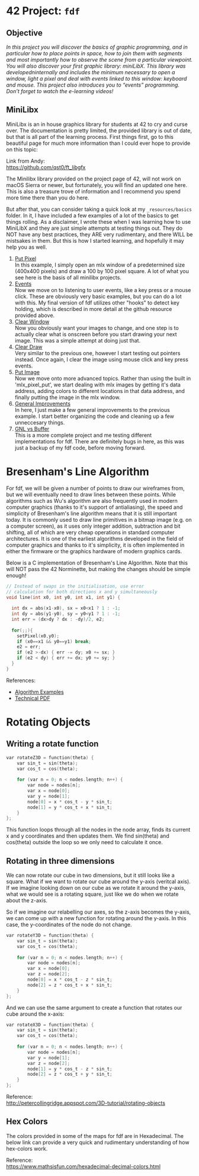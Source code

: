 # 42 Project: `fdf`

## Objective
*In this project you will discover the basics of graphic programming, and in particular how to place points in space, how to join them with segments and most importantly how to observe the scene from a particular viewpoint.   You will also discover your first graphic library: miniLibX. This library was developedninternally and includes the minimum necessary to open a window, light a pixel and deal with events linked to this window: keyboard and mouse. This project also introduces you to “events” programming. Don’t forget to watch the e-learning videos!*

## MiniLibx
MiniLibx is an in house graphics library for students at 42 to cry and curse over.  The documentation is pretty limited, the provided library is out of date, but that is all part of the learning process.  First things first, go to this beautiful page for much more information than I could ever hope to provide on this topic:

Link from Andy:  
https://github.com/qst0/ft_libgfx

The Minilibx library provided on the project page of 42, will not work on macOS Sierra or newer, but fortunately, you will find an updated one here.  This is also a treasure trove of information and I recommend you spend more time there than you do here.

But after that, you can consider taking a quick look at my `_resources/basics` folder. In it, I have included a few examples of a lot of the basics to get things rolling.  As a disclaimer, I wrote these when I was learning how to use MiniLibX and they are just simple attempts at testing things out. They do NOT have any best practices, they ARE very rudimentary, and there WILL be mistsakes in them. But this is how I started learning, and hopefully it may help you as well.
1. [Put Pixel](./_resources/_basics/01-put-pixel/main.c)  
    In this example, I simply open an mlx window of a predetermined size (400x400 pixels) and draw a 100 by 100 pixel square. A lot of what you see here is the basis of all minilibx projects.
1. [Events](./_resources/_basics/02-events/main.c)  
    Now we move on to listening to user events, like a key press or a mouse click.  These are obviously very basic examples, but you can do a lot with this.  My final version of fdf utilizes other "hooks" to detect key holding, which is described in more detail at the github resource provided above.
1. [Clear Window](./_resources/_basics/03-clear-window/main.c)  
    Now you obviously want your images to change, and one step is to actually clear what is onscreen before you start drawing your next image.  This was a simple attempt at doing just that.
1. [Clear Draw](./_resources/_basics/04-clear-draw/main.c)  
    Very similar to the previous one, however I start testing out pointers instead. Once again, I clear the image using mouse click and key press events.
1. [Put Image](./_resources/_basics/05-put-image/main.c)  
    Now we move onto more advanced topics.  Rather than using the built in 'mlx_pixel_put', we start dealing with mlx images by getting it's data address, adding colors to different locations in that data address, and finally putting the image in the mlx window.
1. [General Improvements](./_resources/_basics/06-improved/)   
    In here, I just make a few general improvements to the previous example.  I start better organizing the code and cleaning up a few unneccesary things.
1. [GNL vs Buffer](./_resources/_basics/07-gnl-vs-buffer/)    
    This is a more complete project and me testing different implementations for fdf.  There are definitely bugs in here, as this was just a backup of my fdf code, before moving forward.

# Bresenham's Line Algorithm
For fdf, we will be given a number of points to draw our wireframes from, but we will eventually need to draw lines between these points.  While algorithms such as Wu's algorithm are also frequently used in modern computer graphics (thanks to it's support of antialiasing), the speed and simplicity of Bresenham's line algorithm means that it is still important today. It is commonly used to draw line primitives in a bitmap image (e.g. on a computer screen), as it uses only integer addition, subtraction and bit shifting, all of which are very cheap operations in standard computer architectures. It is one of the earliest algorithms developed in the field of computer graphics and thanks to it's simplicity, it is often implemented in either the firmware or the graphics hardware of modern graphics cards.

Below is a C implementation of Bresenham's Line Algorithm.  Note that this will NOT pass the 42 Norminette, but making the changes should be simple enough!
```c
// Instead of swaps in the initialisation, use error 
// calculation for both directions x and y simultaneously 
void line(int x0, int y0, int x1, int y1) {
 
  int dx = abs(x1-x0), sx = x0<x1 ? 1 : -1;
  int dy = abs(y1-y0), sy = y0<y1 ? 1 : -1; 
  int err = (dx>dy ? dx : -dy)/2, e2;
 
  for(;;){
    setPixel(x0,y0);
    if (x0==x1 && y0==y1) break;
    e2 = err;
    if (e2 >-dx) { err -= dy; x0 += sx; }
    if (e2 < dy) { err += dx; y0 += sy; }
  }
}
```
References:  
- [Algorithm Examples](http://rosettacode.org/wiki/Bitmap/Bresenham%27s_line_algorithm)
- [Technical PDF](http://www.idav.ucdavis.edu/education/GraphicsNotes/CppNotes/Inline-Functions/CAGDNotes/Bresenhams-Algorithm.pdf)

# Rotating Objects
## Writing a rotate function
```c
var rotateZ3D = function(theta) {
    var sin_t = sin(theta);
    var cos_t = cos(theta);
    
    for (var n = 0; n < nodes.length; n++) {
        var node = nodes[n];
        var x = node[0];
        var y = node[1];
        node[0] = x * cos_t - y * sin_t;
        node[1] = y * cos_t + x * sin_t;
    }
};
```
This function loops through all the nodes in the node array, finds its current x and y coordinates and then updates them. We find sin(theta) and cos(theta) outside the loop so we only need to calculate it once.

## Rotating in three dimensions
We can now rotate our cube in two dimensions, but it still looks like a square. What if we want to rotate our cube around the y-axis (veritcal axis). If we imagine looking down on our cube as we rotate it around the y-axis, what we would see is a rotating square, just like we do when we rotate about the z-axis.

So if we imagine our relabelling our axes, so the z-axis becomes the y-axis, we can come up with a new function for rotating around the y-axis. In this case, the y-coordinates of the node do not change.
```c
var rotateY3D = function(theta) {
    var sin_t = sin(theta);
    var cos_t = cos(theta);
    
    for (var n = 0; n < nodes.length; n++) {
        var node = nodes[n];
        var x = node[0];
        var z = node[2];
        node[0] = x * cos_t - z * sin_t;
        node[2] = z * cos_t + x * sin_t;
    }
};
```
And we can use the same argument to create a function that rotates our cube around the x-axis:
```c
var rotateX3D = function(theta) {
    var sin_t = sin(theta);
    var cos_t = cos(theta);
    
    for (var n = 0; n < nodes.length; n++) {
        var node = nodes[n];
        var y = node[1];
        var z = node[2];
        node[1] = y * cos_t - z * sin_t;
        node[2] = z * cos_t + y * sin_t;
    }
};
```

Reference:  
http://petercollingridge.appspot.com/3D-tutorial/rotating-objects

## Hex Colors
The colors provided in some of the maps for fdf are in Hexadecimal.  The below link can provide a very quick and rudimentary understanding of how hex-colors work.

Reference:  
https://www.mathsisfun.com/hexadecimal-decimal-colors.html
